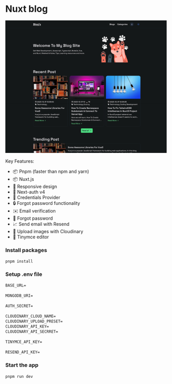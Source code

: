 # Nuxt blog

![image](public/screenshot.jpeg)

Key Features:
- 📦 Pnpm (faster than npm and yarn)
- 📦 Nuxt.js 
- 📱 Responsive design
- 🔐 Next-auth v4 
- 🔑 Credentials Provider
- 🔒 Forgot password functionality
- ✉️ Email verification
- 🤔 Forgot password
- 📈 Send email with Resend
- 🔄 Upload images with Cloudinary
- 📝 Tinymce editor
### Install packages

```shell
pnpm install
```

### Setup .env file

```dotenv
BASE_URL=

MONGODB_URI=

AUTH_SECRET=

CLOUDINARY_CLOUD_NAME=
CLOUDINARY_UPLOAD_PRESET=
CLOUDINARY_API_KEY=
CLOUDINARY_API_SECRRET=

TINYMCE_API_KEY=

RESEND_API_KEY=
```

### Start the app

```shell
pnpm run dev
```